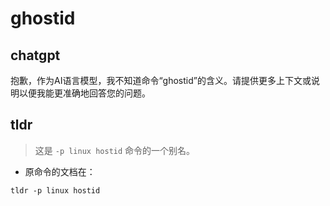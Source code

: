 # ghostid 
## chatgpt 
抱歉，作为AI语言模型，我不知道命令“ghostid”的含义。请提供更多上下文或说明以便我能更准确地回答您的问题。 

## tldr 
 
> 这是 `-p linux hostid` 命令的一个别名。

- 原命令的文档在：

`tldr -p linux hostid`
